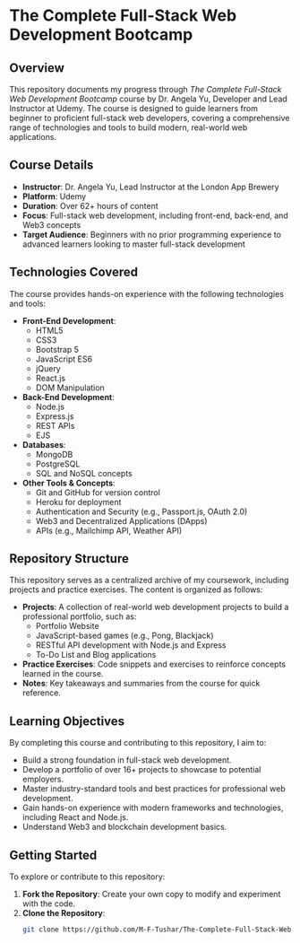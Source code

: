# The Complete Full-Stack Web Development Bootcamp

## Overview
This repository documents my progress through *The Complete Full-Stack Web Development Bootcamp* course by Dr. Angela Yu, Developer and Lead Instructor at Udemy. The course is designed to guide learners from beginner to proficient full-stack web developers, covering a comprehensive range of technologies and tools to build modern, real-world web applications.

## Course Details
- **Instructor**: Dr. Angela Yu, Lead Instructor at the London App Brewery
- **Platform**: Udemy
- **Duration**: Over 62+ hours of content
- **Focus**: Full-stack web development, including front-end, back-end, and Web3 concepts
- **Target Audience**: Beginners with no prior programming experience to advanced learners looking to master full-stack development

## Technologies Covered
The course provides hands-on experience with the following technologies and tools:
- **Front-End Development**:
  - HTML5
  - CSS3
  - Bootstrap 5
  - JavaScript ES6
  - jQuery
  - React.js
  - DOM Manipulation
- **Back-End Development**:
  - Node.js
  - Express.js
  - REST APIs
  - EJS
- **Databases**:
  - MongoDB
  - PostgreSQL
  - SQL and NoSQL concepts
- **Other Tools & Concepts**:
  - Git and GitHub for version control
  - Heroku for deployment
  - Authentication and Security (e.g., Passport.js, OAuth 2.0)
  - Web3 and Decentralized Applications (DApps)
  - APIs (e.g., Mailchimp API, Weather API)

## Repository Structure
This repository serves as a centralized archive of my coursework, including projects and practice exercises. The content is organized as follows:
- **Projects**: A collection of real-world web development projects to build a professional portfolio, such as:
  - Portfolio Website
  - JavaScript-based games (e.g., Pong, Blackjack)
  - RESTful API development with Node.js and Express
  - To-Do List and Blog applications
- **Practice Exercises**: Code snippets and exercises to reinforce concepts learned in the course.
- **Notes**: Key takeaways and summaries from the course for quick reference.

## Learning Objectives
By completing this course and contributing to this repository, I aim to:
- Build a strong foundation in full-stack web development.
- Develop a portfolio of over 16+ projects to showcase to potential employers.
- Master industry-standard tools and best practices for professional web development.
- Gain hands-on experience with modern frameworks and technologies, including React and Node.js.
- Understand Web3 and blockchain development basics.

## Getting Started
To explore or contribute to this repository:
1. **Fork the Repository**: Create your own copy to modify and experiment with the code.
2. **Clone the Repository**: 
   ```bash
   git clone https://github.com/M-F-Tushar/The-Complete-Full-Stack-Web-Development-Bootcamp.git

